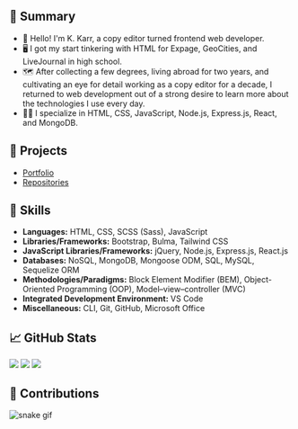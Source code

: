 ## 📝 Summary

- 👋 Hello! I'm K. Karr, a copy editor turned frontend web developer.
- 🖥️ I got my start tinkering with HTML for Expage, GeoCities, and LiveJournal in high school.
- 🗺️ After collecting a few degrees, living abroad for two years, and cultivating an eye for detail working as a copy editor for a decade, I returned to web development out of a strong desire to learn more about the technologies I use every day.
- 🐱‍💻 I specialize in HTML, CSS, JavaScript, Node.js, Express.js, React, and MongoDB.

## 📁 Projects

- [Portfolio](https://kkarrwrites.carrd.co/)
- [Repositories](https://github.com/kkarrwrites?tab=repositories)

## 🎨 Skills

- **Languages:** HTML, CSS, SCSS (Sass), JavaScript
- **Libraries/Frameworks:** Bootstrap, Bulma, Tailwind CSS
- **JavaScript Libraries/Frameworks:** jQuery, Node.js, Express.js, React.js
- **Databases:** NoSQL, MongoDB, Mongoose ODM, SQL, MySQL, Sequelize ORM
- **Methodologies/Paradigms:** Block Element Modifier (BEM), Object-Oriented Programming (OOP), Model–view–controller (MVC)
- **Integrated Development Environment:** VS Code
- **Miscellaneous:** CLI, Git, GitHub, Microsoft Office

## 📈 GitHub Stats

<img src="https://github-readme-stats.vercel.app/api/top-langs?username=kkarrwrites&layout=compact"/>
<img src="https://github-readme-stats.vercel.app/api?username=kkarrwrites&show_icons=true"/>
<img src="https://github-readme-streak-stats.herokuapp.com/?user=kkarrwrites"/>

## 🐍 Contributions

![snake gif](https://github.com/kkarrwrites/kkarrwrites/blob/output/github-contribution-grid-snake.gif)
